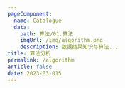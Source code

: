 ```yaml
---
pageComponent: 
  name: Catalogue
  data: 
    path: 算法/01.算法
    imgUrl: /img/algorithm.png
    description: 数据结果知识与算法...
title: 算法分析
permalink: /algorithm
article: false
date: 2023-03-015 
---
```


